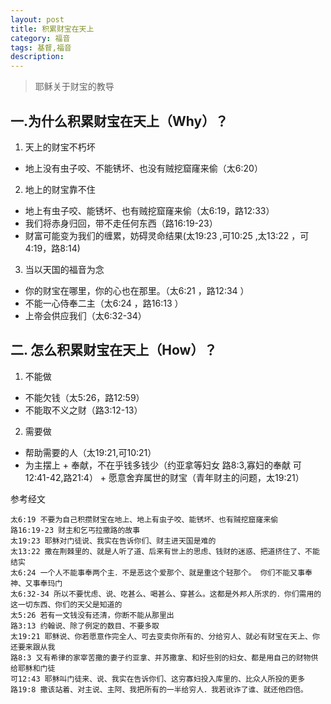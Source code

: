 ```yaml
---
layout: post
title: 积累财宝在天上
category: 福音
tags: 基督,福音
description: 
---
```


> 耶稣关于财宝的教导

## 一.为什么积累财宝在天上（Why）？

1. 天上的财宝不朽坏
+  地上没有虫子咬、不能锈坏、也没有贼挖窟窿来偷（太6:20）
	
2. 地上的财宝靠不住
+  地上有虫子咬、能锈坏、也有贼挖窟窿来偷（太6:19，路12:33）
+  我们将赤身归回，带不走任何东西（路16:19-23）
+  财富可能变为我们的缠累，妨碍灵命结果(太19:23 ,可10:25 ,太13:22 ，可4:19，路8:14)

3. 当以天国的福音为念
-  你的财宝在哪里，你的心也在那里。（太6:21 ，路12:34 ）
- 不能一心侍奉二主（太6:24 ，路16:13 ）
- 上帝会供应我们（太6:32-34）

## 二. 怎么积累财宝在天上（How）？

1. 不能做
-  不能欠钱（太5:26，路12:59）
-  不能取不义之财（路3:12-13）

2.  需要做
- 帮助需要的人（太19:21,可10:21）
- 为主摆上
		+ 奉献，不在乎钱多钱少（约亚拿等妇女 路8:3,寡妇的奉献 可12:41-42,路21:4）
		+ 愿意舍弃属世的财宝（青年财主的问题，太19:21）

参考经文

	太6:19 不要为自己积攒财宝在地上、地上有虫子咬、能锈坏、也有贼挖窟窿来偷
	路16:19-23 财主和乞丐拉撒路的故事
	太19:23 耶稣对门徒说、我实在告诉你们、财主进天国是难的
	太13:22 撒在荆棘里的、就是人听了道、后来有世上的思虑、钱财的迷惑、把道挤住了、不能结实
	太6:24 一个人不能事奉两个主．不是恶这个爱那个、就是重这个轻那个。 你们不能又事奉神、又事奉玛门
	太6:32-34 所以不要忧虑、说、吃甚么、喝甚么、穿甚么。这都是外邦人所求的．你们需用的这一切东西、你们的天父是知道的
	太5:26 若有一文钱没有还清，你断不能从那里出
	路3:13 约翰说、除了例定的数目、不要多取
	太19:21 耶稣说、你若愿意作完全人、可去变卖你所有的、分给穷人、就必有财宝在天上、你还要来跟从我
	路8:3 又有希律的家宰苦撒的妻子约亚拿、并苏撒拿、和好些别的妇女、都是用自己的财物供给耶稣和门徒
	可12:43 耶稣叫门徒来、说、我实在告诉你们、这穷寡妇投入库里的、比众人所投的更多
	路19:8 撒该站着、对主说、主阿、我把所有的一半给穷人．我若讹诈了谁、就还他四倍。
